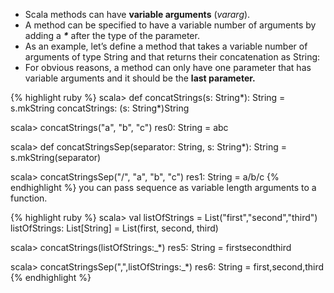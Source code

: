 - Scala methods can have **variable arguments** (_vararg_).
- A method can be specified to have a variable number of arguments by adding a **_\*_** after the type of the parameter.
- As an example, let&#8217;s define a method that takes a variable number of arguments of type String and that returns their concatenation as String:
- For obvious reasons, a method can only have one parameter that has variable arguments and it should be the **last parameter.**

{% highlight ruby %}
scala> def concatStrings(s: String*): String = s.mkString
concatStrings: (s: String*)String

scala> concatStrings("a", "b", "c")
res0: String = abc

scala> def concatStringsSep(separator: String, s: String\*): String =
s.mkString(separator)

scala> concatStringsSep("/", "a", "b", "c")
res1: String = a/b/c
{% endhighlight %}
you can pass sequence as variable length arguments to a function.

{% highlight ruby %}
scala> val listOfStrings = List("first","second","third")
listOfStrings: List[String] = List(first, second, third)

scala> concatStrings(listOfStrings:\_\*)
res5: String = firstsecondthird

scala> concatStringsSep(",",listOfStrings:\_\*)
res6: String = first,second,third
{% endhighlight %}
